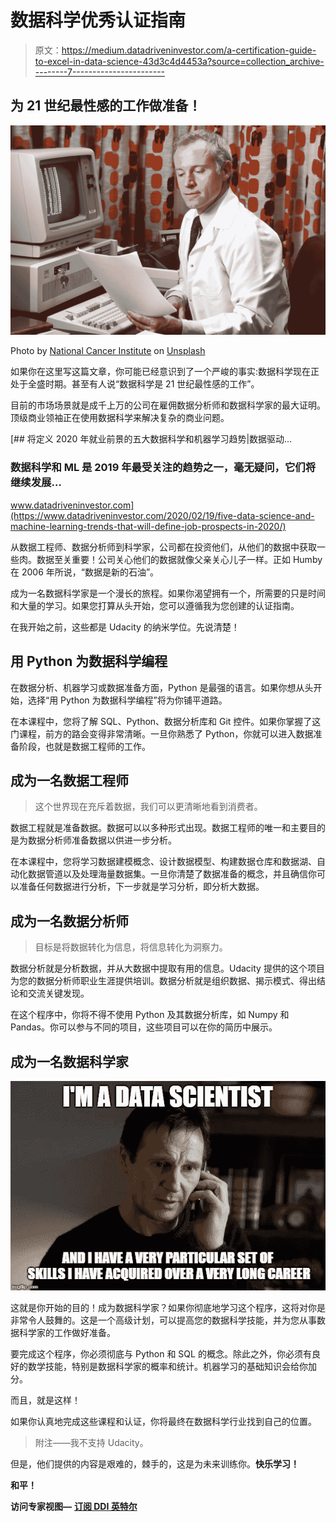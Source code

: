 # 数据科学优秀认证指南

> 原文：<https://medium.datadriveninvestor.com/a-certification-guide-to-excel-in-data-science-43d3c4d4453a?source=collection_archive---------7----------------------->

## 为 21 世纪最性感的工作做准备！

![](img/414d30242cf4bd60c10f668ff203aa1f.png)

Photo by [National Cancer Institute](https://unsplash.com/@nci?utm_source=medium&utm_medium=referral) on [Unsplash](https://unsplash.com?utm_source=medium&utm_medium=referral)

如果你在这里写这篇文章，你可能已经意识到了一个严峻的事实:数据科学现在正处于全盛时期。甚至有人说“数据科学是 21 世纪最性感的工作”。

目前的市场场景就是成千上万的公司在雇佣数据分析师和数据科学家的最大证明。顶级商业领袖正在使用数据科学来解决复杂的商业问题。

[](https://www.datadriveninvestor.com/2020/02/19/five-data-science-and-machine-learning-trends-that-will-define-job-prospects-in-2020/) [## 将定义 2020 年就业前景的五大数据科学和机器学习趋势|数据驱动…

### 数据科学和 ML 是 2019 年最受关注的趋势之一，毫无疑问，它们将继续发展…

www.datadriveninvestor.com](https://www.datadriveninvestor.com/2020/02/19/five-data-science-and-machine-learning-trends-that-will-define-job-prospects-in-2020/) 

从数据工程师、数据分析师到科学家，公司都在投资他们，从他们的数据中获取一些肉。数据至关重要！公司关心他们的数据就像父亲关心儿子一样。正如 Humby 在 2006 年所说，“数据是新的石油”。

成为一名数据科学家是一个漫长的旅程。如果你渴望拥有一个，所需要的只是时间和大量的学习。如果您打算从头开始，您可以遵循我为您创建的认证指南。

在我开始之前，这些都是 Udacity 的纳米学位。先说清楚！

## 用 Python 为数据科学编程

在数据分析、机器学习或数据准备方面，Python 是最强的语言。如果你想从头开始，选择“用 Python 为数据科学编程”将为你铺平道路。

在本课程中，您将了解 SQL、Python、数据分析库和 Git 控件。如果你掌握了这门课程，前方的路会变得非常清晰。一旦你熟悉了 Python，你就可以进入数据准备阶段，也就是数据工程师的工作。

## 成为一名数据工程师

> 这个世界现在充斥着数据，我们可以更清晰地看到消费者。

数据工程就是准备数据。数据可以以多种形式出现。数据工程师的唯一和主要目的是为数据分析师准备数据以供进一步分析。

在本课程中，您将学习数据建模概念、设计数据模型、构建数据仓库和数据湖、自动化数据管道以及处理海量数据集。一旦你清楚了数据准备的概念，并且确信你可以准备任何数据进行分析，下一步就是学习分析，即分析大数据。

## 成为一名数据分析师

> 目标是将数据转化为信息，将信息转化为洞察力。

数据分析就是分析数据，并从大数据中提取有用的信息。Udacity 提供的这个项目为您的数据分析师职业生涯提供培训。数据分析就是组织数据、揭示模式、得出结论和交流关键发现。

在这个程序中，你将不得不使用 Python 及其数据分析库，如 Numpy 和 Pandas。你可以参与不同的项目，这些项目可以在你的简历中展示。

## 成为一名数据科学家

![](img/2f28c24b3e77833f15f48ae26dfd042c.png)

这就是你开始的目的！成为数据科学家？如果你彻底地学习这个程序，这将对你是非常令人鼓舞的。这是一个高级计划，可以提高您的数据科学技能，并为您从事数据科学家的工作做好准备。

要完成这个程序，你必须彻底与 Python 和 SQL 的概念。除此之外，你必须有良好的数学技能，特别是数据科学家的概率和统计。机器学习的基础知识会给你加分。

而且，就是这样！

如果你认真地完成这些课程和认证，你将最终在数据科学行业找到自己的位置。

> 附注——我不支持 Udacity。

但是，他们提供的内容是艰难的，棘手的，这是为未来训练你。**快乐学习！**

**和平！**

**访问专家视图—** [**订阅 DDI 英特尔**](https://datadriveninvestor.com/ddi-intel)